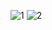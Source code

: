 ![1](https://user-images.githubusercontent.com/104467944/178104814-b3e571eb-d6a6-47ac-8cbf-361e789bc8f4.jpg)
![2](https://user-images.githubusercontent.com/104467944/178104816-938ba33a-7723-4ec4-b985-10b90951b45a.jpg)

